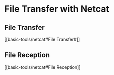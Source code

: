 # File Transfer with Netcat
## File Transfer
[[basic-tools/netcat#File Transfer#]]

## File Reception
[[basic-tools/netcat#File Reception]]
